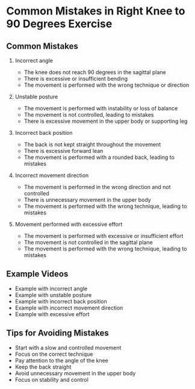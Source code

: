 # Common Mistakes in Right Knee to 90 Degrees Exercise

## Common Mistakes

1. Incorrect angle
   - The knee does not reach 90 degrees in the sagittal plane
   - There is excessive or insufficient bending
   - The movement is performed with the wrong technique or direction

2. Unstable posture
   - The movement is performed with instability or loss of balance
   - The movement is not controlled, leading to mistakes
   - There is excessive movement in the upper body or supporting leg

3. Incorrect back position
   - The back is not kept straight throughout the movement
   - There is excessive forward lean
   - The movement is performed with a rounded back, leading to mistakes

4. Incorrect movement direction
   - The movement is performed in the wrong direction and not controlled
   - There is unnecessary movement in the upper body
   - The movement is performed with the wrong technique, leading to mistakes

5. Movement performed with excessive effort
   - The movement is performed with excessive or insufficient effort
   - The movement is not controlled in the sagittal plane
   - The movement is performed with the wrong technique, leading to mistakes

## Example Videos
- Example with incorrect angle
- Example with unstable posture
- Example with incorrect back position
- Example with incorrect movement direction
- Example with excessive effort

## Tips for Avoiding Mistakes
- Start with a slow and controlled movement
- Focus on the correct technique
- Pay attention to the angle of the knee
- Keep the back straight
- Avoid unnecessary movement in the upper body
- Focus on stability and control 